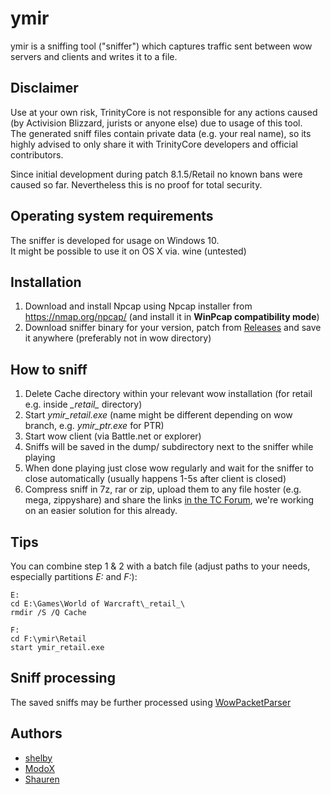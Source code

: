 # ymir
ymir is a sniffing tool ("sniffer") which captures traffic sent between wow servers and clients and writes it to a file. 

## Disclaimer

Use at your own risk, TrinityCore is not responsible for any actions caused (by Activision Blizzard, jurists or anyone else) due to usage of this tool.  
The generated sniff files contain private data (e.g. your real name), so its highly advised to only share it with TrinityCore developers and official contributors.

Since initial development during patch 8.1.5/Retail no known bans were caused so far. Nevertheless this is no proof for total security.

## Operating system requirements
The sniffer is developed for usage on Windows 10.  
It might be possible to use it on OS X via. wine (untested)

## Installation
1. Download and install Npcap using Npcap installer from https://nmap.org/npcap/ (and install it in **WinPcap compatibility mode**)
2. Download sniffer binary for your version, patch from [Releases](http://github.com/TrinityCore/ymir/releases) and save it anywhere (preferably not in wow directory)

## How to sniff
1. Delete Cache directory within your relevant wow installation (for retail e.g. inside *\_retail\_* directory)
2. Start *ymir_retail.exe* (name might be different depending on wow branch, e.g. *ymir_ptr.exe* for PTR)
3. Start wow client (via Battle.net or explorer)
4. Sniffs will be saved in the dump/ subdirectory next to the sniffer while playing
5. When done playing just close wow regularly and wait for the sniffer to close automatically (usually happens 1-5s after client is closed)
6. Compress sniff in 7z, rar or zip, upload them to any file hoster (e.g. mega, zippyshare) and share the links [in the TC Forum](https://community.trinitycore.org/forum/13-wdbadbsniffs/), we're working on an easier solution for this already.

## Tips
You can combine step 1 & 2 with a batch file (adjust paths to your needs, especially partitions *E:* and *F:*):
```batch
E:
cd E:\Games\World of Warcraft\_retail_\
rmdir /S /Q Cache

F:
cd F:\ymir\Retail
start ymir_retail.exe
```

## Sniff processing
The saved sniffs may be further processed using [WowPacketParser](http://github.com/TrinityCore/WowPacketParser)

## Authors
- [shelby](http://github.com/Izidor)
- [ModoX](http://github.com/mdX7)
- [Shauren](http://github.com/Shauren)
